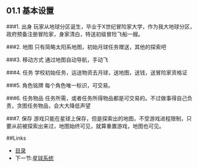 ## 01.1 基本设置

###1. 出身
玩家从地球分区诞生，毕业于X世纪冒险家大学，作为我大地球分区，政府预备注册冒险家，身家清白，特送初级冒险飞船一艘。

###2. 地图
只有简略太阳系地图，初始月球任务赠送，其他的探索吧

###3. 移动方式
通过地图自动导航，手动飞

###4. 任务
学校初始任务，运送物资去月球，送地图，送钱，送冒险家资格证

###5. 角色铭牌
每个角色唯一标识，可交易。

###6. 任务物品
任务所需，或者任务所得物品都是可交易的。不过做事得自己负责，贪图任务物品，会大大降低声望

###7. 保存
游戏只能在星球上保存，但是探索出的地图，不受游戏进程限制，只要从前被探索出来过，地图始终可见，就算重置游戏，地图也可见。

##Links
- [目录](preface.md)
- 下一节:[星球系统](02.1.md)
